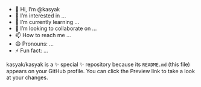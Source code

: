 - 👋 Hi, I’m @kasyak
- 👀 I’m interested in ...
- 🌱 I’m currently learning ...
- 💞️ I’m looking to collaborate on ...
- 📫 How to reach me ...
- 😄 Pronouns: ...
- ⚡ Fun fact: ...


kasyak/kasyak is a ✨ special ✨ repository because its `README.md` (this file) appears on your GitHub profile.
You can click the Preview link to take a look at your changes.
